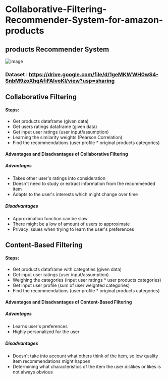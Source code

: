 # Collaborative-Filtering-Recommender-System-for-amazon-products

## products Recommender System
![image](https://user-images.githubusercontent.com/37241010/155924749-c3d0d4cb-d6a1-4ba1-b1c9-dfdb81f6c8af.png)

### Dataset :  https://drive.google.com/file/d/1geMKWWH0wS4-SnbM9zoXhqAfiFAlvoKl/view?usp=sharing

## Collaborative Filtering
#### Steps:

- Get products dataframe (given data)
- Get users ratings dataframe (given data)
- Get input user ratings (user input/assumption)
- Learning the similarity weights (Pearson Correlation)
- Find the recommendations (user profile * original products categories)



#### Advantages and Disadvantages of Collaborative Filtering
##### Advantages
- Takes other user's ratings into consideration
- Doesn't need to study or extract information from the recommended item
- Adapts to the user's interests which might change over time
##### Disadvantages
- Approximation function can be slow
- There might be a low of amount of users to approximate
- Privacy issues when trying to learn the user's preferences



## Content-Based Filtering
#### Steps:

- Get products dataframe with categoties (given data)
- Get input user ratings (user input/assumption)
- Weighing the categories (input user ratings * user products categories)
- Get input user profile (sum of user weighted categories)
- Find the recommendations (user profile * original products categories)

#### Advantages and Disadvantages of Content-Based Filtering
##### Advantages
- Learns user's preferences
- Highly personalized for the user
##### Disadvantages
- Doesn't take into account what others think of the item, so low quality item recommendations might happen
- Determining what characteristics of the item the user dislikes or likes is not always obvious

